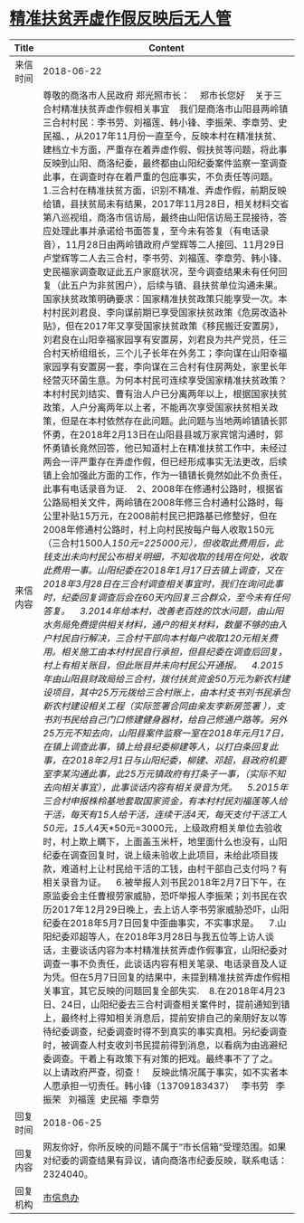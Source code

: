 # <a href="http://www.shangluo.gov.cn/zmhd/ldxxxx.jsp?urltype=leadermail.LeaderMailContentUrl&wbtreeid=1112&leadermailid=4779">精准扶贫弄虚作假反映后无人管</a>
| Title |                                                                                                                                                                                                                                                                                                                                                                                                                                                                                                                                                                                                                                                                                                                                                                                                                                                                                                                                                                                                                                                                                                    Content                                                                                                                                                                                                                                                                                                                                                                                                                                                                                                                                                                                                                                                                                                                                                                                                                                                                                                                                                                                                                                                                                                    |
|:-----:|---------------------------------------------------------------------------------------------------------------------------------------------------------------------------------------------------------------------------------------------------------------------------------------------------------------------------------------------------------------------------------------------------------------------------------------------------------------------------------------------------------------------------------------------------------------------------------------------------------------------------------------------------------------------------------------------------------------------------------------------------------------------------------------------------------------------------------------------------------------------------------------------------------------------------------------------------------------------------------------------------------------------------------------------------------------------------------------------------------------------------------------------------------------------------------------------------------------------------------------------------------------------------------------------------------------------------------------------------------------------------------------------------------------------------------------------------------------------------------------------------------------------------------------------------------------------------------------------------------------------------------------------------------------------------------------------------------------------------------------------------------------------------------------------------------------------------------------------------------------------------------------------------------------------------------------------------------------------------------------------------------------------------------------------------------------------------------------------------------------------------------------------------------------------------------------------------------------|
| 来信时间  | 2018-06-22                                                                                                                                                                                                                                                                                                                                                                                                                                                                                                                                                                                                                                                                                                                                                                                                                                                                                                                                                                                                                                                                                                                                                                                                                                                                                                                                                                                                                                                                                                                                                                                                                                                                                                                                                                                                                                                                                                                                                                                                                                                                                                                                                                                                    |
| 来信内容  | 尊敬的商洛市人民政府 郑光照市长：    郑市长您好    关于三合村精准扶贫弄虚作假相关事宜    我们是商洛市山阳县两岭镇三合村村民：李书劳、刘福莲、韩小锋、李振荣、李章劳、史民福、，从2017年11月份一直至今，反映本村在精准扶贫、建档立卡方面，严重存在着弄虚作假、假扶贫等问题，将此事反映到山阳、商洛纪委，最终都由山阳纪委案件监察一室调查此事，在调查时存在着严重的包庇事实，不负责任等问题。    1.三合村在精准扶贫方面，识别不精准、弄虚作假，前期反映给镇，县扶贫局未有结果，2017年11月28日，相关材料交省第八巡视组，商洛市信访局，最终由山阳信访局王昆接待，答应处理此事并承诺给书面答复，至今未有答复（有电话录音），11月28日由两岭镇政府卢堂辉等二人接回、11月29日卢堂辉等二人去三合村，李书劳、刘福莲、李章劳、韩小锋、史民福家调查取证此五户家庭状况，至今调查结果未有任何回复（此五户为非贫困户），后续与镇、县扶贫单位沟通未果。国家扶贫政策明确要求：国家精准扶贫政策只能享受一次。本村村民刘君良、李向谋前期已享受国家扶贫政策《危房改造补贴》，但在2017年又享受国家扶贫政策《移民搬迁安置房》，刘君良在山阳幸福家园享有安置房，刘君良为共产党员，任三合村天桥组组长，三个儿子长年在外务工；李向谋在山阳幸福家园享有安置房一套，李向谋在三合村有住房两处，家里长年经营灭环菌生意。为何本村民可连续享受国家精准扶贫政策？本村村民刘结实、曹有治人户已分离两年以上，根据国家扶贫政策，人户分离两年以上者，不能再次享受国家扶贫相关政策，但是在本村依然存在此问题。此问题与当地两岭镇镇长郭怀勇，在2018年2月13日在山阳县县城万家宾馆沟通时，郭怀勇镇长竟然回答，他已知道村上在精准扶贫工作中，未经过两会一评严重存在弄虚作假，但已经形成事实无法更改，后续镇上会加强此方面的工作，作为一镇镇长竟然如此不负责任，此事有电话录音为证.    2、2008年在修通村公路时，根据省公路局相关文件，两岭镇在2008年修三合村通村公路时，每公里补贴15万元，在2008前村民已把路基已修整好，但在2008年修通村公路时，村上向村民按每户每人收取150元（三合村1500人*150元=225000元），但收取此费用后，此钱支出未向村民公布相关明细，不知收取的钱用在何处，收取此费用一事。山阳纪委在2018年1月17日去镇上调查，又在2018年3月28日在三合村调查相关事宜时，我们在询问此事时，纪委回复调查后会在60天内回复三合群众，至今未有任何答复。    3.2014年给本村，改善老百姓的饮水问题，由山阳水务局免费提供相关材料，通户的相关材料，数量不够的由入户村民自行解决，三合村干部向本村每户收取120元相关费用。相关施工由本村村民自行承担，但县纪委在调查后回复，村上有相关账目，但此账目并未向村民公开通报。    4.2015年由山阳县财政局给三合村，拨付扶贫资金50万元为新农村建设项目，其中25万元拨给三合村账上，由本村支书刘书民承包新农村建设相关工程（实际签署合同由亲友李新房签署 ），支书刘书民给自己门口修建健身器材，给自己修通户路等。另外25万元不知去向，山阳县案件监察一室在2018年元月17日，在镇上调查此事，镇上给县纪委柳建等人，以打白条回复此事，在2018年2月1日与山阳纪委，柳建、邓超，县政府机要室李某沟通此事，此25万元镇政府有打条子一事，（实际不知去向相关事宜），此事谈话内容有相关录音为凭。    5.2015年三合村申报株柃基地套取国家资金，有本村村民刘福莲等人给干活，每天有15人给干活，连续干活4天，每天支付干活工人50元，15人*4天*50元=3000元，上级政府相关单位去验收时，村上欺上瞒下，上面盖玉米杆，地里面什么也没有，山阳纪委在调查回复时，说上级未验收上此项目，未给此项目拨款，难道村上让村民给干活的工钱，由村干部自己支付吗？有相关录音为证。    6.被举报人刘书民2018年2月7日下午，在原监委会主任曹根劳家威胁，恐吓举报人李振荣；刘书民在农历2017年12月29日晚上，去上访人李书劳家威胁恐吓，山阳纪委在2018年5月7日回复中歪曲事实，不实事求是。    7.山阳纪委邓超等人，在2018年3月28日与我五位等上访人谈话，主要谈话内容为本村精准扶贫弄虚作假事宜，山阳纪委对调查一事不负责任，此谈话内容有相关笔录、电话录音及人证为凭。但在5月7日回复的结果中，未提到精准扶贫弄虚作假相关事宜，其它反映的问题回复全部失实.    8.在2018年4月23日、24日，山阳纪委去三合村调查相关案件时，提前通知到镇上，最终村上得知相关消息后，提前安排自己的亲朋好友以等待纪委调查，纪委调查时得不到真实的事实真相。另纪委调查时，被调查人村支收刘书民提前得到消息，以看病为由逃避纪委调查。干着上有政策下有对策的把戏。最终事不了了之。    以上请政府严查，彻查！    反映此情况属于事实，如不实者本人愿承担一切责任。韩小锋（13709183437）   李书劳   李振荣   刘福莲  史民福  李章劳 |
| 回复时间  | 2018-06-25                                                                                                                                                                                                                                                                                                                                                                                                                                                                                                                                                                                                                                                                                                                                                                                                                                                                                                                                                                                                                                                                                                                                                                                                                                                                                                                                                                                                                                                                                                                                                                                                                                                                                                                                                                                                                                                                                                                                                                                                                                                                                                                                                                                                    |
| 回复内容  | 网友你好，你所反映的问题不属于“市长信箱”受理范围。如果对纪委的调查结果有异议，请向商洛市纪委反映，联系电话：2324040。                                                                                                                                                                                                                                                                                                                                                                                                                                                                                                                                                                                                                                                                                                                                                                                                                                                                                                                                                                                                                                                                                                                                                                                                                                                                                                                                                                                                                                                                                                                                                                                                                                                                                                                                                                                                                                                                                                                                                                                                                                                                                                                                               |
| 回复机构  | <a href="../../category/agencies/市信息办.md">市信息办</a>                                                                                                                                                                                                                                                                                                                                                                                                                                                                                                                                                                                                                                                                                                                                                                                                                                                                                                                                                                                                                                                                                                                                                                                                                                                                                                                                                                                                                                                                                                                                                                                                                                                                                                                                                                                                                                                                                                                                                                                                                                                                                                                                                            |